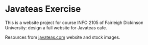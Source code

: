# Javateas Exercise
This is a website project for course INFO 2105 of Fairleigh Dickinson University: design a full website for Javateas cafe.

Resources from [javateas.com](https://javateas.com) website and stock images.
